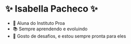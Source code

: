 

<h1>✨ Isabella Pacheco ✨</h1>

- 💙 Aluna do Instituto Proa
- 📚 Sempre aprendendo e evoluindo
- 🧠 Gosto de desafios, e estou sempre pronta para eles

